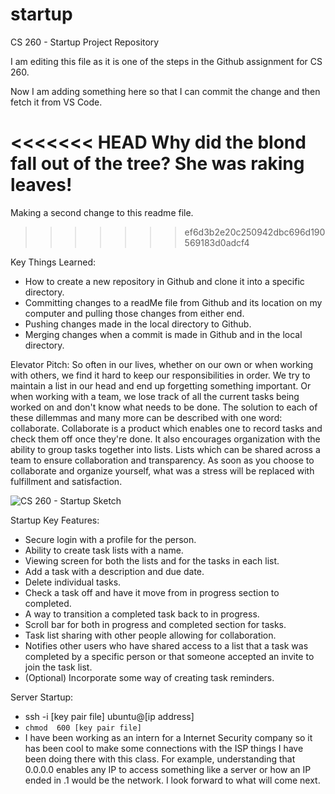 # startup
CS 260 - Startup Project Repository

I am editing this file as it is one of the steps in the Github assignment for CS 260.

Now I am adding something here so that I can commit the change and then fetch it from VS Code.

<<<<<<< HEAD
Why did the blond fall out of the tree? She was raking leaves!
=======
Making a second change to this readme file.
>>>>>>> ef6d3b2e20c250942dbc696d190569183d0adcf4
  
Key Things Learned:
- How to create a new repository in Github and clone it into a specific directory.
- Committing changes to a readMe file from Github and its location on my computer and pulling those changes from either end.
- Pushing changes made in the local directory to Github.
- Merging changes when a commit is made in Github and in the local directory.
  
  
Elevator Pitch:
So often in our lives, whether on our own or when working with others, we find it hard to keep our responsibilities in order. We try to maintain a list in our head and end up forgetting something important. Or when working with a team, we lose track of all the current tasks being worked on and don't know what needs to be done. The solution to each of these dillemmas and many more can be described with one word: collaborate. Collaborate is a product which enables one to record tasks and check them off once they're done. It also encourages organization with the ability to group tasks together into lists. Lists which can be shared across a team to ensure collaboration and transparency. As soon as you choose to collaborate and organize yourself, what was a stress will be replaced with fulfillment and satisfaction.

![CS 260 - Startup Sketch](https://user-images.githubusercontent.com/116193374/214912795-f10228db-c09d-4bcb-b283-5b87e9b6aee5.png)

Startup Key Features:
- Secure login with a profile for the person.
- Ability to create task lists with a name.
- Viewing screen for both the lists and for the tasks in each list.
- Add a task with a description and due date.
- Delete individual tasks.
- Check a task off and have it move from in progress section to completed.
- A way to transition a completed task back to in progress.
- Scroll bar for both in progress and completed section for tasks.
- Task list sharing with other people allowing for collaboration.
- Notifies other users who have shared access to a list that a task was completed by a specific person or that someone accepted an invite to join the task list.
- (Optional) Incorporate some way of creating task reminders.
   
   
Server Startup:
- ssh -i [key pair file] ubuntu@[ip address]
- `chmod  600 [key pair file]`
- I have been working as an intern for a Internet Security company so it has been cool to make some connections with the ISP things I have been doing there with this class. For example, understanding that 0.0.0.0 enables any IP to access something like a server or how an IP ended in .1 would be the network. I look forward to what will come next.
